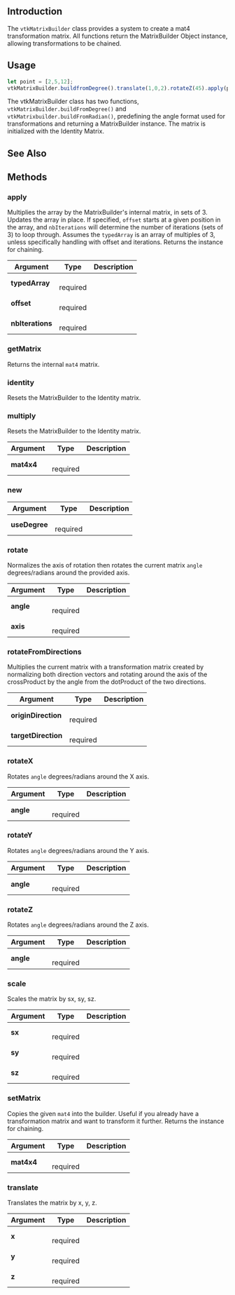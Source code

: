 ## Introduction

The `vtkMatrixBuilder` class provides a system to create a mat4
transformation matrix. All functions return the MatrixBuilder Object
instance, allowing transformations to be chained.


## Usage

```js
let point = [2,5,12];
vtkMatrixBuilder.buildfromDegree().translate(1,0,2).rotateZ(45).apply(point);
```

The vtkMatrixBuilder class has two functions,
`vtkMatrixBuilder.buildFromDegree()` and
`vtkMatrixbuilder.buildFromRadian()`, predefining the angle format used for
transformations and returning a MatrixBuilder instance. The matrix is
initialized with the Identity Matrix.


## See Also

## Methods


### apply

Multiplies the array by the MatrixBuilder's internal matrix, in sets of
3. Updates the array in place. If specified, `offset` starts at a given
position in the array, and `nbIterations` will determine the number of
iterations (sets of 3) to loop through. Assumes the `typedArray` is an
array of multiples of 3, unless specifically handling with offset and
iterations. Returns the instance for chaining.


| Argument | Type | Description |
| ------------- | ------------- | ----- |
| **typedArray** | <span class="arg-type"></span></br></span><span class="arg-required">required</span> |  |
| **offset** | <span class="arg-type"></span></br></span><span class="arg-required">required</span> |  |
| **nbIterations** | <span class="arg-type"></span></br></span><span class="arg-required">required</span> |  |


### getMatrix

Returns the internal `mat4` matrix.



### identity

Resets the MatrixBuilder to the Identity matrix.



### multiply

Resets the MatrixBuilder to the Identity matrix.


| Argument | Type | Description |
| ------------- | ------------- | ----- |
| **mat4x4** | <span class="arg-type"></span></br></span><span class="arg-required">required</span> |  |


### new




| Argument | Type | Description |
| ------------- | ------------- | ----- |
| **useDegree** | <span class="arg-type"></span></br></span><span class="arg-required">required</span> |  |


### rotate

Normalizes the axis of rotation then rotates the current matrix `angle`
degrees/radians around the provided axis.


| Argument | Type | Description |
| ------------- | ------------- | ----- |
| **angle** | <span class="arg-type"></span></br></span><span class="arg-required">required</span> |  |
| **axis** | <span class="arg-type"></span></br></span><span class="arg-required">required</span> |  |


### rotateFromDirections

Multiplies the current matrix with a transformation matrix created by
normalizing both direction vectors and rotating around the axis of the
crossProduct by the angle from the dotProduct of the two directions.


| Argument | Type | Description |
| ------------- | ------------- | ----- |
| **originDirection** | <span class="arg-type"></span></br></span><span class="arg-required">required</span> |  |
| **targetDirection** | <span class="arg-type"></span></br></span><span class="arg-required">required</span> |  |


### rotateX

Rotates `angle` degrees/radians around the X axis.


| Argument | Type | Description |
| ------------- | ------------- | ----- |
| **angle** | <span class="arg-type"></span></br></span><span class="arg-required">required</span> |  |


### rotateY

Rotates `angle` degrees/radians around the Y axis.


| Argument | Type | Description |
| ------------- | ------------- | ----- |
| **angle** | <span class="arg-type"></span></br></span><span class="arg-required">required</span> |  |


### rotateZ

Rotates `angle` degrees/radians around the Z axis.


| Argument | Type | Description |
| ------------- | ------------- | ----- |
| **angle** | <span class="arg-type"></span></br></span><span class="arg-required">required</span> |  |


### scale

Scales the matrix by sx, sy, sz.


| Argument | Type | Description |
| ------------- | ------------- | ----- |
| **sx** | <span class="arg-type"></span></br></span><span class="arg-required">required</span> |  |
| **sy** | <span class="arg-type"></span></br></span><span class="arg-required">required</span> |  |
| **sz** | <span class="arg-type"></span></br></span><span class="arg-required">required</span> |  |


### setMatrix

Copies the given `mat4` into the builder. Useful if you already have a
transformation matrix and want to transform it further. Returns the
instance for chaining.


| Argument | Type | Description |
| ------------- | ------------- | ----- |
| **mat4x4** | <span class="arg-type"></span></br></span><span class="arg-required">required</span> |  |


### translate

Translates the matrix by x, y, z.


| Argument | Type | Description |
| ------------- | ------------- | ----- |
| **x** | <span class="arg-type"></span></br></span><span class="arg-required">required</span> |  |
| **y** | <span class="arg-type"></span></br></span><span class="arg-required">required</span> |  |
| **z** | <span class="arg-type"></span></br></span><span class="arg-required">required</span> |  |


